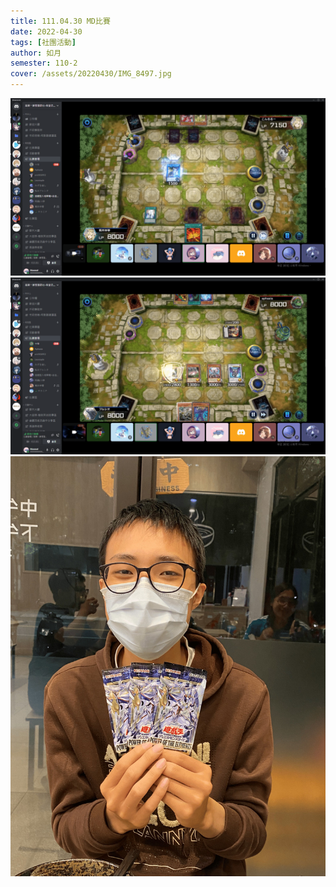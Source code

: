 ```yaml
---
title: 111.04.30 MD比賽
date: 2022-04-30
tags: [社團活動]
author: 如月
semester: 110-2
cover: /assets/20220430/IMG_8497.jpg
---
```


![](/assets/20220430/比賽截圖.png) ![](/assets/20220430/比賽截圖2.png)
![](/assets/20220430/IMG_8497.jpg)
